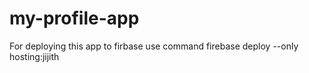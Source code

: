 # my-profile-app
For deploying this app to firbase use command  firebase deploy --only hosting:jijith

